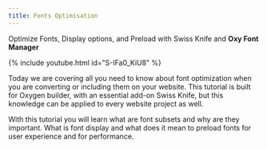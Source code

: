 ```yaml
---
title: Fonts Optimisation
---
```


Optimize Fonts, Display options, and Preload with Swiss Knife and **Oxy Font Manager**

{% include youtube.html id="S-IFa0_KiU8" %}

Today we are covering all you need to know about font optimization when you are converting or including them on your website. This tutorial is built for Oxygen builder, with an essential add-on Swiss Knife, but this knowledge can be applied to every website project as well.

With this tutorial you will learn what are font subsets and why are they important. What is font display and what does it mean to preload fonts for user experience and for performance.
